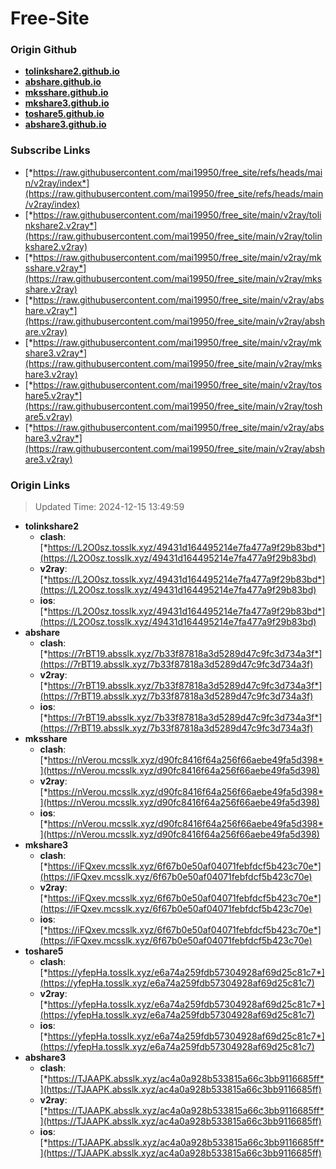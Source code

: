# Free-Site

### Origin Github

- [**tolinkshare2.github.io**](https://github.com/tolinkshare2/tolinkshare2.github.io)
- [**abshare.github.io**](https://github.com/abshare/abshare.github.io)
- [**mksshare.github.io**](https://github.com/mksshare/mksshare.github.io)
- [**mkshare3.github.io**](https://github.com/mkshare3/mkshare3.github.io)
- [**toshare5.github.io**](https://github.com/toshare5/toshare5.github.io)
- [**abshare3.github.io**](https://github.com/abshare3/abshare3.github.io)

### Subscribe Links

- [*https://raw.githubusercontent.com/mai19950/free_site/refs/heads/main/v2ray/index*](https://raw.githubusercontent.com/mai19950/free_site/refs/heads/main/v2ray/index)
- [*https://raw.githubusercontent.com/mai19950/free_site/main/v2ray/tolinkshare2.v2ray*](https://raw.githubusercontent.com/mai19950/free_site/main/v2ray/tolinkshare2.v2ray)
- [*https://raw.githubusercontent.com/mai19950/free_site/main/v2ray/mksshare.v2ray*](https://raw.githubusercontent.com/mai19950/free_site/main/v2ray/mksshare.v2ray)
- [*https://raw.githubusercontent.com/mai19950/free_site/main/v2ray/abshare.v2ray*](https://raw.githubusercontent.com/mai19950/free_site/main/v2ray/abshare.v2ray)
- [*https://raw.githubusercontent.com/mai19950/free_site/main/v2ray/mkshare3.v2ray*](https://raw.githubusercontent.com/mai19950/free_site/main/v2ray/mkshare3.v2ray)
- [*https://raw.githubusercontent.com/mai19950/free_site/main/v2ray/toshare5.v2ray*](https://raw.githubusercontent.com/mai19950/free_site/main/v2ray/toshare5.v2ray)
- [*https://raw.githubusercontent.com/mai19950/free_site/main/v2ray/abshare3.v2ray*](https://raw.githubusercontent.com/mai19950/free_site/main/v2ray/abshare3.v2ray)

### Origin Links

> Updated Time: 2024-12-15 13:49:59

- **tolinkshare2**
  - **clash**: [*https://L2O0sz.tosslk.xyz/49431d164495214e7fa477a9f29b83bd*](https://L2O0sz.tosslk.xyz/49431d164495214e7fa477a9f29b83bd)
  - **v2ray**: [*https://L2O0sz.tosslk.xyz/49431d164495214e7fa477a9f29b83bd*](https://L2O0sz.tosslk.xyz/49431d164495214e7fa477a9f29b83bd)
  - **ios**: [*https://L2O0sz.tosslk.xyz/49431d164495214e7fa477a9f29b83bd*](https://L2O0sz.tosslk.xyz/49431d164495214e7fa477a9f29b83bd)
- **abshare**
  - **clash**: [*https://7rBT19.absslk.xyz/7b33f87818a3d5289d47c9fc3d734a3f*](https://7rBT19.absslk.xyz/7b33f87818a3d5289d47c9fc3d734a3f)
  - **v2ray**: [*https://7rBT19.absslk.xyz/7b33f87818a3d5289d47c9fc3d734a3f*](https://7rBT19.absslk.xyz/7b33f87818a3d5289d47c9fc3d734a3f)
  - **ios**: [*https://7rBT19.absslk.xyz/7b33f87818a3d5289d47c9fc3d734a3f*](https://7rBT19.absslk.xyz/7b33f87818a3d5289d47c9fc3d734a3f)
- **mksshare**
  - **clash**: [*https://nVerou.mcsslk.xyz/d90fc8416f64a256f66aebe49fa5d398*](https://nVerou.mcsslk.xyz/d90fc8416f64a256f66aebe49fa5d398)
  - **v2ray**: [*https://nVerou.mcsslk.xyz/d90fc8416f64a256f66aebe49fa5d398*](https://nVerou.mcsslk.xyz/d90fc8416f64a256f66aebe49fa5d398)
  - **ios**: [*https://nVerou.mcsslk.xyz/d90fc8416f64a256f66aebe49fa5d398*](https://nVerou.mcsslk.xyz/d90fc8416f64a256f66aebe49fa5d398)
- **mkshare3**
  - **clash**: [*https://iFQxev.mcsslk.xyz/6f67b0e50af04071febfdcf5b423c70e*](https://iFQxev.mcsslk.xyz/6f67b0e50af04071febfdcf5b423c70e)
  - **v2ray**: [*https://iFQxev.mcsslk.xyz/6f67b0e50af04071febfdcf5b423c70e*](https://iFQxev.mcsslk.xyz/6f67b0e50af04071febfdcf5b423c70e)
  - **ios**: [*https://iFQxev.mcsslk.xyz/6f67b0e50af04071febfdcf5b423c70e*](https://iFQxev.mcsslk.xyz/6f67b0e50af04071febfdcf5b423c70e)
- **toshare5**
  - **clash**: [*https://yfepHa.tosslk.xyz/e6a74a259fdb57304928af69d25c81c7*](https://yfepHa.tosslk.xyz/e6a74a259fdb57304928af69d25c81c7)
  - **v2ray**: [*https://yfepHa.tosslk.xyz/e6a74a259fdb57304928af69d25c81c7*](https://yfepHa.tosslk.xyz/e6a74a259fdb57304928af69d25c81c7)
  - **ios**: [*https://yfepHa.tosslk.xyz/e6a74a259fdb57304928af69d25c81c7*](https://yfepHa.tosslk.xyz/e6a74a259fdb57304928af69d25c81c7)
- **abshare3**
  - **clash**: [*https://TJAAPK.absslk.xyz/ac4a0a928b533815a66c3bb9116685ff*](https://TJAAPK.absslk.xyz/ac4a0a928b533815a66c3bb9116685ff)
  - **v2ray**: [*https://TJAAPK.absslk.xyz/ac4a0a928b533815a66c3bb9116685ff*](https://TJAAPK.absslk.xyz/ac4a0a928b533815a66c3bb9116685ff)
  - **ios**: [*https://TJAAPK.absslk.xyz/ac4a0a928b533815a66c3bb9116685ff*](https://TJAAPK.absslk.xyz/ac4a0a928b533815a66c3bb9116685ff)
